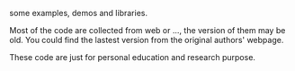 some examples, demos and libraries.

Most of the code are collected from web or ..., the version of them may be old. You could find the lastest version from the original authors' webpage.

These code are just for personal education and research purpose.